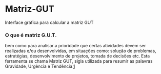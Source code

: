 # Matriz-GUT
Interface gráfica para calcular a matriz GUT

### O que é matriz G.U.T.
bem como para analisar a prioridade que certas atividades devem ser realizadas e/ou desenvolvidas, em situações como: solução de problemas, estratégias, desenvolvimento de projetos, tomada de decisões etc. Esta ferramenta se chama Matriz GUT, sigla utilizada para resumir as palavras Gravidade, Urgência e Tendência.[1](http://www.sobreadministracao.com/matriz-gut-guia-completo/)